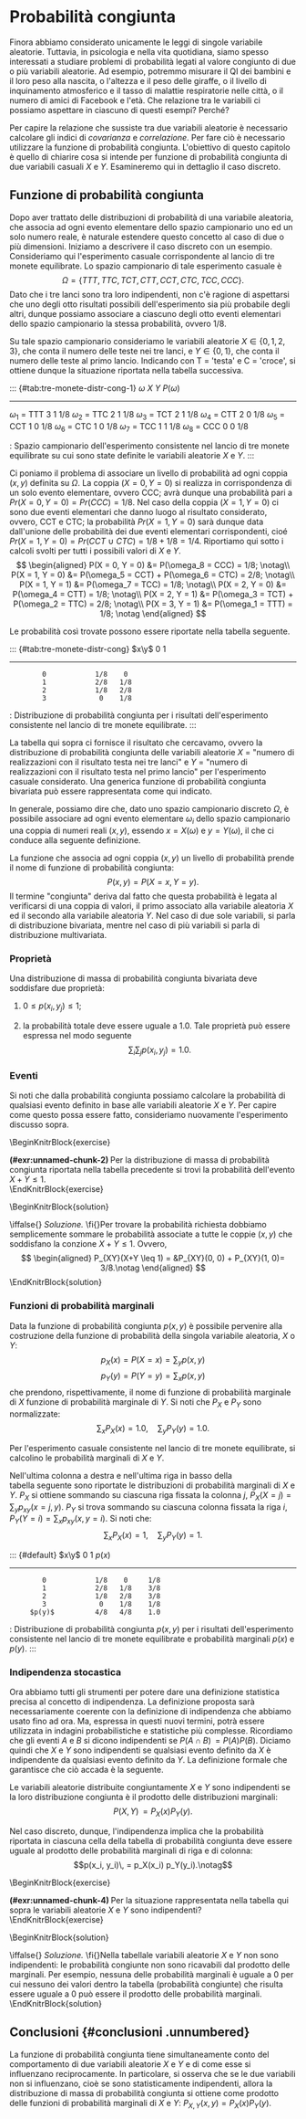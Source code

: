# Probabilità congiunta



Finora abbiamo considerato unicamente le leggi di singole variabile
aleatorie. Tuttavia, in psicologia e nella vita quotidiana, siamo spesso
interessati a studiare problemi di probabilità legati al valore
congiunto di due o più variabili aleatorie. Ad esempio, potremmo
misurare il QI dei bambini e il loro peso alla nascita, o l'altezza e il
peso delle giraffe, o il livello di inquinamento atmosferico e il tasso
di malattie respiratorie nelle città, o il numero di amici di Facebook e
l'età. Che relazione tra le variabili ci possiamo aspettare in ciascuno
di questi esempi? Perché?

Per capire la relazione che sussiste tra due variabili aleatorie è
necessario calcolare gli indici di *covarianza* e *correlazione*. Per
fare ciò è necessario utilizzare la funzione di probabilità congiunta.
L'obiettivo di questo capitolo è quello di chiarire cosa si intende per
funzione di probabilità congiunta di due variabili casuali $X$ e $Y$.
Esamineremo qui in dettaglio il caso discreto.

## Funzione di probabilità congiunta

Dopo aver trattato delle distribuzioni di probabilità di una variabile
aleatoria, che associa ad ogni evento elementare dello spazio
campionario uno ed un solo numero reale, è naturale estendere questo
concetto al caso di due o più dimensioni. Iniziamo a descrivere il caso
discreto con un esempio. Consideriamo qui l'esperimento casuale
corrispondente al lancio di tre monete equilibrate. Lo spazio
campionario di tale esperimento casuale è
$$\Omega = \{TTT, TTC, TCT, CTT, CCT, CTC, TCC, CCC\}.$$ Dato che i tre
lanci sono tra loro indipendenti, non c'è ragione di aspettarsi che uno
degli otto risultati possibili dell'esperimento sia più probabile degli
altri, dunque possiamo associare a ciascuno degli otto eventi elementari
dello spazio campionario la stessa probabilità, ovvero 1/8.

Su tale spazio campionario consideriamo le variabili aleatorie
$X \in \{0, 1, 2, 3\}$, che conta il numero delle teste nei tre lanci, e
$Y \in \{0, 1\}$, che conta il numero delle teste al primo lancio.
Indicando con T = 'testa' e C = 'croce', si ottiene dunque la situazione
riportata nella tabella successiva.

::: {#tab:tre-monete-distr-cong-1}
       $\omega$       $X$   $Y$   $P(\omega)$
  ------------------ ----- ----- -------------
   $\omega_1$ = TTT    3     1        1/8
   $\omega_2$ = TTC    2     1        1/8
   $\omega_3$ = TCT    2     1        1/8
   $\omega_4$ = CTT    2     0        1/8
   $\omega_5$ = CCT    1     0        1/8
   $\omega_6$ = CTC    1     0        1/8
   $\omega_7$ = TCC    1     1        1/8
   $\omega_8$ = CCC    0     0        1/8

  : Spazio campionario dell'esperimento consistente nel lancio di tre
  monete equilibrate su cui sono state definite le variabili aleatorie
  $X$ e $Y$.
:::

Ci poniamo il problema di associare un livello di probabilità ad ogni
coppia $(x, y)$ definita su $\Omega$. La coppia $(X = 0, Y = 0)$ si
realizza in corrispondenza di un solo evento elementare, ovvero CCC;
avrà dunque una probabilità pari a $Pr(X=0, Y=0) = Pr(CCC) = 1/8$. Nel
caso della coppia $(X = 1, Y = 0)$ ci sono due eventi elementari che
danno luogo al risultato considerato, ovvero, CCT e CTC; la probabilità
$Pr(X=1, Y=0)$ sarà dunque data dall'unione delle probabilità dei due
eventi elementari corrispondenti, cioé
$Pr(X=1, Y=0) = Pr(CCT \:\cup\: CTC) = 1/8 + 1/8 = 1/4$. Riportiamo qui
sotto i calcoli svolti per tutti i possibili valori di $X$ e $Y$.
$$
\begin{aligned}
P(X = 0, Y = 0) &= P(\omega_8 = CCC) = 1/8; \notag\\
P(X = 1, Y = 0) &= P(\omega_5 = CCT) + P(\omega_6 = CTC) = 2/8; \notag\\
P(X = 1, Y = 1) &= P(\omega_7 = TCC) = 1/8; \notag\\
P(X = 2, Y = 0) &= P(\omega_4 = CTT) = 1/8; \notag\\
P(X = 2, Y = 1) &= P(\omega_3 = TCT) + P(\omega_2 = TTC) = 2/8; \notag\\
P(X = 3, Y = 1) &= P(\omega_1 = TTT) = 1/8; \notag
\end{aligned}
$$ 

Le probabilità così trovate possono essere riportate nella
tabella seguente.

::: {#tab:tre-monete-distr-cong}
   $x\y$                   0     1   
  --------------------- ----- ----- 
            0            1/8    0   
            1            2/8   1/8  
            2            1/8   2/8  
            3             0    1/8  

  : Distribuzione di probabilità congiunta per i risultati
  dell'esperimento consistente nel lancio di tre monete equilibrate.
:::

La tabella qui sopra ci fornisce il risultato che cercavamo, ovvero la distribuzione di probabilità congiunta delle variabili aleatorie $X$ = "numero di realizzazioni con il risultato testa nei tre lanci" e $Y$ = "numero di realizzazioni con il risultato testa nel primo lancio" per l'esperimento casuale considerato.
Una generica funzione di probabilità congiunta bivariata può essere
rappresentata come qui indicato.

In generale, possiamo dire che, dato uno spazio campionario discreto
$\Omega$, è possibile associare ad ogni evento elementare $\omega_i$
dello spazio campionario una coppia di numeri reali $(x, y)$, essendo
$x = X(\omega)$ e $y = Y(\omega)$, il che ci conduce alla seguente
definizione.

La funzione che associa ad ogni coppia $(x, y)$ un livello di
probabilità prende il nome di funzione di probabilità congiunta:
$$P(x, y) = P(X = x, Y = y).$$
Il termine "congiunta" deriva dal fatto che questa probabilità è legata
al verificarsi di una coppia di valori, il primo associato alla
variabile aleatoria $X$ ed il secondo alla variabile aleatoria $Y$. Nel
caso di due sole variabili, si parla di distribuzione bivariata, mentre
nel caso di più variabili si parla di distribuzione multivariata.

### Proprietà

Una distribuzione di massa di probabilità congiunta bivariata deve
soddisfare due proprietà:

1.  $0 \leq p(x_i, y_j) \leq 1$;

2.  la probabilità totale deve essere uguale a $1.0$. Tale proprietà può
    essere espressa nel modo seguente
    $$\sum_{i} \sum_{j} p(x_i, y_j) = 1.0.$$

### Eventi

Si noti che dalla probabilità congiunta possiamo calcolare la
probabilità di qualsiasi evento definito in base alle variabili
aleatorie $X$ e $Y$. Per capire come questo possa essere fatto,
consideriamo nuovamente l'esperimento discusso sopra.

\BeginKnitrBlock{exercise}<div class="exercise"><span class="exercise" id="exr:unnamed-chunk-2"><strong>(\#exr:unnamed-chunk-2) </strong></span>Per la distribuzione di massa di probabilità congiunta riportata nella
tabella precedente si trovi la probabilità dell'evento $X+Y \leq 1$.</div>\EndKnitrBlock{exercise}

\BeginKnitrBlock{solution}<div class="solution">\iffalse{} <span class="solution"><em>Soluzione. </em></span>  \fi{}Per trovare la probabilità richiesta dobbiamo semplicemente sommare le
probabilità associate a tutte le coppie $(x,y)$ che soddisfano la
conzione $X+Y \leq 1$. Ovvero, 
$$
\begin{aligned}
P_{XY}(X+Y \leq 1) = &P_{XY}(0, 0) + P_{XY}(1, 0)= 3/8.\notag
\end{aligned}
$$</div>\EndKnitrBlock{solution}

### Funzioni di probabilità marginali

Data la funzione di probabilità congiunta $p(x, y)$ è possibile pervenire alla costruzione della funzione di probabilità della singola variabile aleatoria, $X$ o $Y$: 
$$
p_X(x) = P(X = x) = \sum_y p(x,y)
$$
$$
p_Y(y) = P(Y = y) = \sum_x p(x,y)
$$ 
che prendono, rispettivamente, il nome di funzione di probabilità marginale di $X$ funzione di probabilità marginale di $Y$. Si noti che $P_X$ e $P_Y$ sono normalizzate: 
$$
\sum_x P_X(x) = 1.0, \quad \sum_y P_Y(y) = 1.0.
$$

Per l'esperimento casuale consistente nel lancio di tre monete equilibrate, si calcolino le probabilità marginali di $X$ e $Y$.

Nell'ultima colonna a destra e nell'ultima riga in basso della tabella seguente sono riportate le distribuzioni di probabilità marginali di $X$ e $Y$. $P_X$ si ottiene sommando su ciascuna riga fissata la colonna $j$, $P_X(X = j) = \sum_y p_{xy}(x = j, y)$. $P_Y$ si trova sommando su ciascuna colonna fissata la riga $i,$ $P_Y (Y = i) = \sum_x p_{xy}(x, y = i)$. Si noti che:
$$
\sum_x P_X(x) = 1, \quad \sum_y P_Y(y) = 1.
$$

::: {#default}
   $x\y$                 0     1    $p(x)$
  --------------------- ----- ----- --------
            0            1/8    0     1/8
            1            2/8   1/8    3/8
            2            1/8   2/8    3/8
            3             0    1/8    1/8
         $p(y)$          4/8   4/8    1.0

  : Distribuzione di probabilità congiunta $p(x,y)$ per i risultati
  dell'esperimento consistente nel lancio di tre monete equilibrate e
  probabilità marginali $p(x)$ e $p(y)$.
:::


### Indipendenza stocastica

Ora abbiamo tutti gli strumenti per potere dare una definizione
statistica precisa al concetto di indipendenza. La definizione proposta
sarà necessariamente coerente con la definizione di indipendenza che
abbiamo usato fino ad ora. Ma, espressa in questi nuovi termini, potrà
essere utilizzata in indagini probabilistiche e statistiche più
complesse. Ricordiamo che gli eventi $A$ e $B$ si dicono indipendenti se
$P (A \cap B)\, = P(A) P(B)$. Diciamo quindi che $X$ e $Y$ sono
indipendenti se qualsiasi evento definito da $X$ è indipendente da
qualsiasi evento definito da $Y$. La definizione formale che garantisce
che ciò accada è la seguente.

Le variabili aleatorie distribuite congiuntamente $X$ e $Y$ sono
indipendenti se la loro distribuzione congiunta è il prodotto delle
distribuzioni marginali: $$P(X, Y)\, = P_X(x)P_Y(y).$$

Nel caso discreto, dunque, l'indipendenza implica che la probabilità
riportata in ciascuna cella della tabella di probabilità congiunta deve
essere uguale al prodotto delle probabilità marginali di riga e di
colonna: $$p(x_i, y_i)\, = p_X(x_i) p_Y(y_i).\notag$$

\BeginKnitrBlock{exercise}<div class="exercise"><span class="exercise" id="exr:unnamed-chunk-4"><strong>(\#exr:unnamed-chunk-4) </strong></span>Per la situazione rappresentata nella tabella qui sopra le variabili aleatorie $X$ e $Y$ sono indipendenti?</div>\EndKnitrBlock{exercise}

\BeginKnitrBlock{solution}<div class="solution">\iffalse{} <span class="solution"><em>Soluzione. </em></span>  \fi{}Nella tabellale variabili aleatorie $X$ e $Y$ non sono indipendenti: le probabilità congiunte non sono ricavabili dal prodotto delle marginali. Per esempio, nessuna delle probabilità marginali è uguale a $0$ per cui nessuno dei valori dentro la tabella (probabilità congiunte) che risulta essere uguale a $0$ può essere il prodotto delle probabilità marginali.</div>\EndKnitrBlock{solution}

## Conclusioni {#conclusioni .unnumbered}

La funzione di probabilità congiunta tiene simultaneamente conto del
comportamento di due variabili aleatorie $X$ e $Y$ e di come esse si
influenzano reciprocamente. In particolare, si osserva che se le due
variabili non si influenzano, cioè se sono statisticamente indipendenti,
allora la distribuzione di massa di probabilità congiunta si ottiene
come prodotto delle funzioni di probabilità marginali di $X$ e $Y$:
$P_{X, Y}(x, y) = P_X(x) P_Y(y)$.
